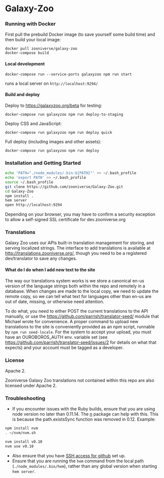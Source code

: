 # Galaxy-Zoo

### Running with Docker

First pull the prebuild Docker image (to save yourself some build time) and then
build your local image:

```
docker pull zooniverse/galaxy-zoo
docker-compose build
```

#### Local development

```
docker-compose run --service-ports galaxyzoo npm run start
```

runs a local server on `http://localhost:9294/`

#### Build and deploy

Deploy to https://galaxyzoo.org/beta for testing:

```
docker-compose run galaxyzoo npm run deploy-to-staging
```

Deploy CSS and JavaScript:

```
docker-compose run galaxyzoo npm run deploy quick
```

Full deploy (including images and other assets):

```
docker-compose run galaxyzoo npm run deploy
```

### Installation and Getting Started

```bash
echo 'PATH="./node_modules/.bin:${PATH}"' >> ~/.bash_profile
echo 'export PATH' >> ~/.bash_profile
source ~/.bash_profile
git clone https://github.com/zooniverse/Galaxy-Zoo.git
cd Galaxy-Zoo
npm install .
hem server
open http://localhost:9294
```

Depending on your browser, you may have to confirm a security exception to allow a self-signed SSL certificate for dev.zooniverse.org

### Translations

Galaxy Zoo uses our APIs built-in translation management for storing, and serving localized strings. The interface to add translations is available at http://translations.zooniverse.org/, though you need to be a registered dev/translator to save any changes.

#### What do I do when I add new text to the site

The way our translations system works is we store a canonical en-us version of the language strings both within the repo and remotely in a database. When changes are made to the local copy, we need to update the remote copy, so we can tell what text for languages other than en-us are out of date, missing, or otherwise need attention.

To do what, you need to either POST the current translations to the API manually, or use the https://github.com/parrish/translator-seed/ module that Michael wrote for convenience. A proper command to upload new translations to the site is conveniently provided as an npm script, runnable by `npm run seed-locale`. For the system to accept your upload, you must have an OUROBOROS_AUTH env. variable set (see https://github.com/parrish/translator-seed/issues/2 for details on what that expects) and your account must be tagged as a developer.

### License

Apache 2.

Zooniverse Galaxy Zoo translations not contained within this repo are also licensed under Apache 2.

### Troubleshooting

* If you encounter issues with the Ruby builds, ensure that you are using node version no later than 0.11.14. The [n](https://www.npmjs.com/package/n) package can help with this. This is because the path.existsSync function was removed in 0.12. Example:
```bash
npm install nvm
. ~/nvm/nvm.sh

nvm install v0.10
nvm use v0.10
```
* Also ensure that you have [SSH access for github](https://help.github.com/articles/generating-ssh-keys/) set up.
* Ensure that you are running the ```hem``` command from the local path (```./node_modules/.bin/hem```), rather than any global version when starting ```hem server```.

